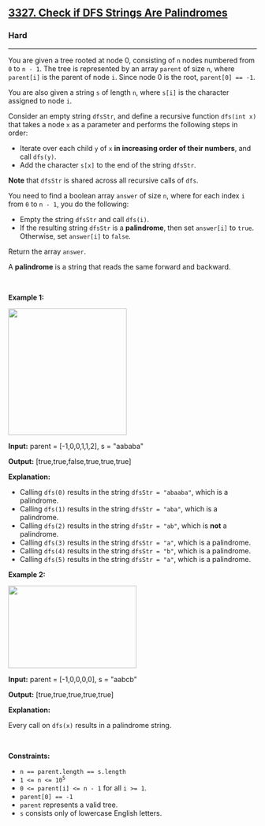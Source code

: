 <h2><a href="https://leetcode.com/problems/check-if-dfs-strings-are-palindromes/">3327. Check if DFS Strings Are Palindromes</a></h2><h3>Hard</h3><hr><div><p>You are given a tree rooted at node 0, consisting of <code>n</code> nodes numbered from <code>0</code> to <code>n - 1</code>. The tree is represented by an array <code>parent</code> of size <code>n</code>, where <code>parent[i]</code> is the parent of node <code>i</code>. Since node 0 is the root, <code>parent[0] == -1</code>.</p>

<p>You are also given a string <code>s</code> of length <code>n</code>, where <code>s[i]</code> is the character assigned to node <code>i</code>.</p>

<p>Consider an empty string <code>dfsStr</code>, and define a recursive function <code>dfs(int x)</code> that takes a node <code>x</code> as a parameter and performs the following steps in order:</p>

<ul>
	<li>Iterate over each child <code>y</code> of <code>x</code> <strong>in increasing order of their numbers</strong>, and call <code>dfs(y)</code>.</li>
	<li>Add the character <code>s[x]</code> to the end of the string <code>dfsStr</code>.</li>
</ul>

<p><strong>Note</strong> that <code>dfsStr</code> is shared across all recursive calls of <code>dfs</code>.</p>

<p>You need to find a boolean array <code>answer</code> of size <code>n</code>, where for each index <code>i</code> from <code>0</code> to <code>n - 1</code>, you do the following:</p>

<ul>
	<li>Empty the string <code>dfsStr</code> and call <code>dfs(i)</code>.</li>
	<li>If the resulting string <code>dfsStr</code> is a <strong>palindrome</strong>, then set <code>answer[i]</code> to <code>true</code>. Otherwise, set <code>answer[i]</code> to <code>false</code>.</li>
</ul>

<p>Return the array <code>answer</code>.</p>

<p>A <strong>palindrome</strong> is a string that reads the same forward and backward.</p>

<p>&nbsp;</p>
<p><strong class="example">Example 1:</strong></p>
<img alt="" src="https://assets.leetcode.com/uploads/2024/09/01/tree1drawio.png" style="width: 240px; height: 256px;">
<div class="example-block">
<p><strong>Input:</strong> <span class="example-io">parent = [-1,0,0,1,1,2], s = "aababa"</span></p>

<p><strong>Output:</strong> <span class="example-io">[true,true,false,true,true,true]</span></p>

<p><strong>Explanation:</strong></p>

<ul>
	<li>Calling <code>dfs(0)</code> results in the string <code>dfsStr = "abaaba"</code>, which is a palindrome.</li>
	<li>Calling <code>dfs(1)</code> results in the string <code>dfsStr = "aba"</code>, which is a palindrome.</li>
	<li>Calling <code>dfs(2)</code> results in the string <code>dfsStr = "ab"</code>, which is <strong>not</strong> a palindrome.</li>
	<li>Calling <code>dfs(3)</code> results in the string <code>dfsStr = "a"</code>, which is a palindrome.</li>
	<li>Calling <code>dfs(4)</code> results in the string <code>dfsStr = "b"</code>, which is a palindrome.</li>
	<li>Calling <code>dfs(5)</code> results in the string <code>dfsStr = "a"</code>, which is a palindrome.</li>
</ul>
</div>

<p><strong class="example">Example 2:</strong></p>
<img alt="" src="https://assets.leetcode.com/uploads/2024/09/01/tree2drawio-1.png" style="width: 260px; height: 167px;">
<div class="example-block">
<p><strong>Input:</strong> <span class="example-io">parent = [-1,0,0,0,0], s = "aabcb"</span></p>

<p><strong>Output:</strong> <span class="example-io">[true,true,true,true,true]</span></p>

<p><strong>Explanation:</strong></p>

<p>Every call on <code>dfs(x)</code> results in a palindrome string.</p>
</div>

<p>&nbsp;</p>
<p><strong>Constraints:</strong></p>

<ul>
	<li><code>n == parent.length == s.length</code></li>
	<li><code>1 &lt;= n &lt;= 10<sup>5</sup></code></li>
	<li><code>0 &lt;= parent[i] &lt;= n - 1</code> for all <code>i &gt;= 1</code>.</li>
	<li><code>parent[0] == -1</code></li>
	<li><code>parent</code> represents a valid tree.</li>
	<li><code>s</code> consists only of lowercase English letters.</li>
</ul>
</div>